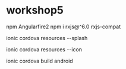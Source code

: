 # workshop5
npm Angularfire2 
npm i rxjs@^6.0 rxjs-compat

ionic cordova resources --splash

ionic cordova resources --icon


ionic cordova build android
